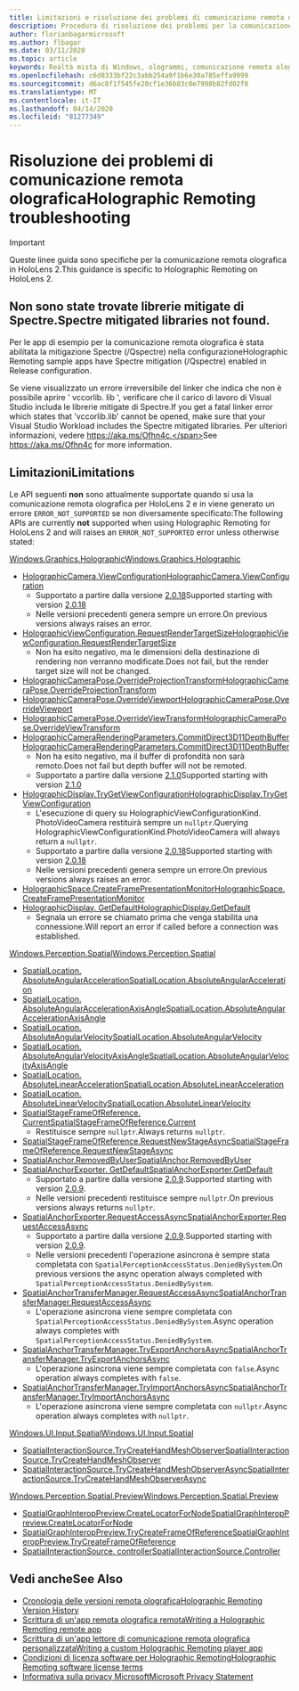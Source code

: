 ```yaml
---
title: Limitazioni e risoluzione dei problemi di comunicazione remota olografica
description: Procedura di risoluzione dei problemi per la comunicazione remota olografica in HoloLens 2.
author: florianbagarmicrosoft
ms.author: flbagar
ms.date: 03/11/2020
ms.topic: article
keywords: Realtà mista di Windows, ologrammi, comunicazione remota olografica, rendering remoto, rendering di rete, HoloLens, ologrammi remoti, risoluzione dei problemi, guida
ms.openlocfilehash: c6d8333bf22c3abb254a9f1b6e30a785effa9999
ms.sourcegitcommit: d6ac8f1f545fe20cf1e36b83c0e7998b82fd02f8
ms.translationtype: MT
ms.contentlocale: it-IT
ms.lasthandoff: 04/14/2020
ms.locfileid: "81277349"
---
```

# <a name="holographic-remoting-troubleshooting"></a><span data-ttu-id="30e9b-104">Risoluzione dei problemi di comunicazione remota olografica</span><span class="sxs-lookup"><span data-stu-id="30e9b-104">Holographic Remoting troubleshooting</span></span>

> [!IMPORTANT]
> <span data-ttu-id="30e9b-105">Queste linee guida sono specifiche per la comunicazione remota olografica in HoloLens 2.</span><span class="sxs-lookup"><span data-stu-id="30e9b-105">This guidance is specific to Holographic Remoting on HoloLens 2.</span></span>

## <a name="spectre-mitigated-libraries-not-found"></a><span data-ttu-id="30e9b-106">Non sono state trovate librerie mitigate di Spectre.</span><span class="sxs-lookup"><span data-stu-id="30e9b-106">Spectre mitigated libraries not found.</span></span>

<span data-ttu-id="30e9b-107">Per le app di esempio per la comunicazione remota olografica è stata abilitata la mitigazione Spectre (/Qspectre) nella configurazione</span><span class="sxs-lookup"><span data-stu-id="30e9b-107">Holographic Remoting sample apps have Spectre mitigation (/Qspectre) enabled in Release configuration.</span></span>

<span data-ttu-id="30e9b-108">Se viene visualizzato un errore irreversibile del linker che indica che non è possibile aprire ' vccorlib. lib ', verificare che il carico di lavoro di Visual Studio includa le librerie mitigate di Spectre.</span><span class="sxs-lookup"><span data-stu-id="30e9b-108">If you get a fatal linker error which states that 'vccorlib.lib' cannot be opened, make sure that your Visual Studio Workload includes the Spectre mitigated libraries.</span></span> <span data-ttu-id="30e9b-109">Per ulteriori informazioni, vedere https://aka.ms/Ofhn4c.</span><span class="sxs-lookup"><span data-stu-id="30e9b-109">See https://aka.ms/Ofhn4c for more information.</span></span>

## <a name="limitations"></a><span data-ttu-id="30e9b-110">Limitazioni</span><span class="sxs-lookup"><span data-stu-id="30e9b-110">Limitations</span></span>

<span data-ttu-id="30e9b-111">Le API seguenti **non** sono attualmente supportate quando si usa la comunicazione remota olografica per HoloLens 2 e in viene generato un errore ```ERROR_NOT_SUPPORTED``` se non diversamente specificato:</span><span class="sxs-lookup"><span data-stu-id="30e9b-111">The following APIs are currently **not** supported when using Holographic Remoting for HoloLens 2 and will raises an ```ERROR_NOT_SUPPORTED``` error unless otherwise stated:</span></span>

[<span data-ttu-id="30e9b-112">Windows.Graphics.Holographic</span><span class="sxs-lookup"><span data-stu-id="30e9b-112">Windows.Graphics.Holographic</span></span>](https://docs.microsoft.com/uwp/api/windows.graphics.holographic)

* [<span data-ttu-id="30e9b-113">HolographicCamera.ViewConfiguration</span><span class="sxs-lookup"><span data-stu-id="30e9b-113">HolographicCamera.ViewConfiguration</span></span>](https://docs.microsoft.com/uwp/api/windows.graphics.holographic.holographiccamera.viewconfiguration)
  - <span data-ttu-id="30e9b-114">Supportato a partire dalla versione [2.0.18](holographic-remoting-version-history.md#v2.0.18)</span><span class="sxs-lookup"><span data-stu-id="30e9b-114">Supported starting with version [2.0.18](holographic-remoting-version-history.md#v2.0.18)</span></span>
  - <span data-ttu-id="30e9b-115">Nelle versioni precedenti genera sempre un errore.</span><span class="sxs-lookup"><span data-stu-id="30e9b-115">On previous versions always raises an error.</span></span>
* [<span data-ttu-id="30e9b-116">HolographicViewConfiguration.RequestRenderTargetSize</span><span class="sxs-lookup"><span data-stu-id="30e9b-116">HolographicViewConfiguration.RequestRenderTargetSize</span></span>](https://docs.microsoft.com/uwp/api/windows.graphics.holographic.holographicviewconfiguration.requestrendertargetsize#Windows_Graphics_Holographic_HolographicViewConfiguration_RequestRenderTargetSize_Windows_Foundation_Size_)
  - <span data-ttu-id="30e9b-117">Non ha esito negativo, ma le dimensioni della destinazione di rendering non verranno modificate.</span><span class="sxs-lookup"><span data-stu-id="30e9b-117">Does not fail, but the render target size will not be changed.</span></span>
* [<span data-ttu-id="30e9b-118">HolographicCameraPose.OverrideProjectionTransform</span><span class="sxs-lookup"><span data-stu-id="30e9b-118">HolographicCameraPose.OverrideProjectionTransform</span></span>](https://docs.microsoft.com/uwp/api/windows.graphics.holographic.holographiccamerapose.overrideprojectiontransform)
* [<span data-ttu-id="30e9b-119">HolographicCameraPose.OverrideViewport</span><span class="sxs-lookup"><span data-stu-id="30e9b-119">HolographicCameraPose.OverrideViewport</span></span>](https://docs.microsoft.com/uwp/api/windows.graphics.holographic.holographiccamerapose.overrideviewport)
* [<span data-ttu-id="30e9b-120">HolographicCameraPose.OverrideViewTransform</span><span class="sxs-lookup"><span data-stu-id="30e9b-120">HolographicCameraPose.OverrideViewTransform</span></span>](https://docs.microsoft.com/uwp/api/windows.graphics.holographic.holographiccamerapose.overrideviewtransform)
* [<span data-ttu-id="30e9b-121">HolographicCameraRenderingParameters.CommitDirect3D11DepthBuffer</span><span class="sxs-lookup"><span data-stu-id="30e9b-121">HolographicCameraRenderingParameters.CommitDirect3D11DepthBuffer</span></span>](https://docs.microsoft.com/uwp/api/windows.graphics.holographic.holographiccamerarenderingparameters.commitdirect3d11depthbuffer#Windows_Graphics_Holographic_HolographicCameraRenderingParameters_CommitDirect3D11DepthBuffer_Windows_Graphics_DirectX_Direct3D11_IDirect3DSurface_)
  - <span data-ttu-id="30e9b-122">Non ha esito negativo, ma il buffer di profondità non sarà remoto.</span><span class="sxs-lookup"><span data-stu-id="30e9b-122">Does not fail but depth buffer will not be remoted.</span></span>
  - <span data-ttu-id="30e9b-123">Supportato a partire dalla versione [2.1.0](holographic-remoting-version-history.md#v2.1.0)</span><span class="sxs-lookup"><span data-stu-id="30e9b-123">Supported starting with version [2.1.0](holographic-remoting-version-history.md#v2.1.0)</span></span>
* [<span data-ttu-id="30e9b-124">HolographicDisplay.TryGetViewConfiguration</span><span class="sxs-lookup"><span data-stu-id="30e9b-124">HolographicDisplay.TryGetViewConfiguration</span></span>](https://docs.microsoft.com/uwp/api/windows.graphics.holographic.holographicdisplay.trygetviewconfiguration)
  - <span data-ttu-id="30e9b-125">L'esecuzione di query su HolographicViewConfigurationKind. PhotoVideoCamera restituirà sempre un ```nullptr```.</span><span class="sxs-lookup"><span data-stu-id="30e9b-125">Querying HolographicViewConfigurationKind.PhotoVideoCamera will always return a ```nullptr```.</span></span>
  - <span data-ttu-id="30e9b-126">Supportato a partire dalla versione [2.0.18](holographic-remoting-version-history.md#v2.0.18)</span><span class="sxs-lookup"><span data-stu-id="30e9b-126">Supported starting with version [2.0.18](holographic-remoting-version-history.md#v2.0.18)</span></span>
  - <span data-ttu-id="30e9b-127">Nelle versioni precedenti genera sempre un errore.</span><span class="sxs-lookup"><span data-stu-id="30e9b-127">On previous versions always raises an error.</span></span>
* [<span data-ttu-id="30e9b-128">HolographicSpace.CreateFramePresentationMonitor</span><span class="sxs-lookup"><span data-stu-id="30e9b-128">HolographicSpace.CreateFramePresentationMonitor</span></span>](https://docs.microsoft.com/uwp/api/windows.graphics.holographic.holographicspace.createframepresentationmonitor)
* [<span data-ttu-id="30e9b-129">HolographicDisplay. GetDefault</span><span class="sxs-lookup"><span data-stu-id="30e9b-129">HolographicDisplay.GetDefault</span></span>](https://docs.microsoft.com/uwp/api/windows.graphics.holographic.holographicdisplay.getdefault#Windows_Graphics_Holographic_HolographicDisplay_GetDefault)
  - <span data-ttu-id="30e9b-130">Segnala un errore se chiamato prima che venga stabilita una connessione.</span><span class="sxs-lookup"><span data-stu-id="30e9b-130">Will report an error if called before a connection was established.</span></span>


[<span data-ttu-id="30e9b-131">Windows.Perception.Spatial</span><span class="sxs-lookup"><span data-stu-id="30e9b-131">Windows.Perception.Spatial</span></span>](https://docs.microsoft.com/uwp/api/windows.perception.spatial)

* [<span data-ttu-id="30e9b-132">SpatialLocation. AbsoluteAngularAcceleration</span><span class="sxs-lookup"><span data-stu-id="30e9b-132">SpatialLocation.AbsoluteAngularAcceleration</span></span>](https://docs.microsoft.com/uwp/api/windows.perception.spatial.spatiallocation.absoluteangularacceleration)
* [<span data-ttu-id="30e9b-133">SpatialLocation. AbsoluteAngularAccelerationAxisAngle</span><span class="sxs-lookup"><span data-stu-id="30e9b-133">SpatialLocation.AbsoluteAngularAccelerationAxisAngle</span></span>](https://docs.microsoft.com/uwp/api/windows.perception.spatial.spatiallocation.absoluteangularaccelerationaxisangle)
* [<span data-ttu-id="30e9b-134">SpatialLocation. AbsoluteAngularVelocity</span><span class="sxs-lookup"><span data-stu-id="30e9b-134">SpatialLocation.AbsoluteAngularVelocity</span></span>](https://docs.microsoft.com/uwp/api/windows.perception.spatial.spatiallocation.absoluteangularvelocity)
* [<span data-ttu-id="30e9b-135">SpatialLocation. AbsoluteAngularVelocityAxisAngle</span><span class="sxs-lookup"><span data-stu-id="30e9b-135">SpatialLocation.AbsoluteAngularVelocityAxisAngle</span></span>](https://docs.microsoft.com/uwp/api/windows.perception.spatial.spatiallocation.absoluteangularvelocityaxisangle)
* [<span data-ttu-id="30e9b-136">SpatialLocation. AbsoluteLinearAcceleration</span><span class="sxs-lookup"><span data-stu-id="30e9b-136">SpatialLocation.AbsoluteLinearAcceleration</span></span>](https://docs.microsoft.com/uwp/api/windows.perception.spatial.spatiallocation.absolutelinearacceleration)
* [<span data-ttu-id="30e9b-137">SpatialLocation. AbsoluteLinearVelocity</span><span class="sxs-lookup"><span data-stu-id="30e9b-137">SpatialLocation.AbsoluteLinearVelocity</span></span>](https://docs.microsoft.com/uwp/api/windows.perception.spatial.spatiallocation.absolutelinearvelocity)
* [<span data-ttu-id="30e9b-138">SpatialStageFrameOfReference. Current</span><span class="sxs-lookup"><span data-stu-id="30e9b-138">SpatialStageFrameOfReference.Current</span></span>](https://docs.microsoft.com/uwp/api/windows.perception.spatial.spatialstageframeofreference.current)
  - <span data-ttu-id="30e9b-139">Restituisce sempre ```nullptr```.</span><span class="sxs-lookup"><span data-stu-id="30e9b-139">Always returns ```nullptr```.</span></span>
* [<span data-ttu-id="30e9b-140">SpatialStageFrameOfReference.RequestNewStageAsync</span><span class="sxs-lookup"><span data-stu-id="30e9b-140">SpatialStageFrameOfReference.RequestNewStageAsync</span></span>](https://docs.microsoft.com/uwp/api/windows.perception.spatial.spatialstageframeofreference.requestnewstageasync)
* [<span data-ttu-id="30e9b-141">SpatialAnchor.RemovedByUser</span><span class="sxs-lookup"><span data-stu-id="30e9b-141">SpatialAnchor.RemovedByUser</span></span>](https://docs.microsoft.com/uwp/api/windows.perception.spatial.spatialanchor.removedbyuser)
* [<span data-ttu-id="30e9b-142">SpatialAnchorExporter. GetDefault</span><span class="sxs-lookup"><span data-stu-id="30e9b-142">SpatialAnchorExporter.GetDefault</span></span>](https://docs.microsoft.com/uwp/api/windows.perception.spatial.spatialanchorexporter.getdefault
)
  - <span data-ttu-id="30e9b-143">Supportato a partire dalla versione [2.0.9](holographic-remoting-version-history.md#v2.0.9).</span><span class="sxs-lookup"><span data-stu-id="30e9b-143">Supported starting with version [2.0.9](holographic-remoting-version-history.md#v2.0.9).</span></span> 
  - <span data-ttu-id="30e9b-144">Nelle versioni precedenti restituisce sempre ```nullptr```.</span><span class="sxs-lookup"><span data-stu-id="30e9b-144">On previous versions always returns ```nullptr```.</span></span> 
* [<span data-ttu-id="30e9b-145">SpatialAnchorExporter.RequestAccessAsync</span><span class="sxs-lookup"><span data-stu-id="30e9b-145">SpatialAnchorExporter.RequestAccessAsync</span></span>](https://docs.microsoft.com/uwp/api/windows.perception.spatial.spatialanchorexporter.requestaccessasync
)
  - <span data-ttu-id="30e9b-146">Supportato a partire dalla versione [2.0.9](holographic-remoting-version-history.md#v2.0.9).</span><span class="sxs-lookup"><span data-stu-id="30e9b-146">Supported starting with version [2.0.9](holographic-remoting-version-history.md#v2.0.9).</span></span> 
  - <span data-ttu-id="30e9b-147">Nelle versioni precedenti l'operazione asincrona è sempre stata completata con ```SpatialPerceptionAccessStatus.DeniedBySystem```.</span><span class="sxs-lookup"><span data-stu-id="30e9b-147">On previous versions the async operation always completed with ```SpatialPerceptionAccessStatus.DeniedBySystem```.</span></span>
* [<span data-ttu-id="30e9b-148">SpatialAnchorTransferManager.RequestAccessAsync</span><span class="sxs-lookup"><span data-stu-id="30e9b-148">SpatialAnchorTransferManager.RequestAccessAsync</span></span>](https://docs.microsoft.com/uwp/api/windows.perception.spatial.spatialanchortransfermanager.requestaccessasync#Windows_Perception_Spatial_SpatialAnchorTransferManager_RequestAccessAsync)
  - <span data-ttu-id="30e9b-149">L'operazione asincrona viene sempre completata con ```SpatialPerceptionAccessStatus.DeniedBySystem```.</span><span class="sxs-lookup"><span data-stu-id="30e9b-149">Async operation always completes with ```SpatialPerceptionAccessStatus.DeniedBySystem```.</span></span>
* [<span data-ttu-id="30e9b-150">SpatialAnchorTransferManager.TryExportAnchorsAsync</span><span class="sxs-lookup"><span data-stu-id="30e9b-150">SpatialAnchorTransferManager.TryExportAnchorsAsync</span></span>](https://docs.microsoft.com/uwp/api/windows.perception.spatial.spatialanchortransfermanager.tryexportanchorsasync#Windows_Perception_Spatial_SpatialAnchorTransferManager_TryExportAnchorsAsync_Windows_Foundation_Collections_IIterable_Windows_Foundation_Collections_IKeyValuePair_System_String_Windows_Perception_Spatial_SpatialAnchor___Windows_Storage_Streams_IOutputStream_)
  - <span data-ttu-id="30e9b-151">L'operazione asincrona viene sempre completata con ```false```.</span><span class="sxs-lookup"><span data-stu-id="30e9b-151">Async operation always completes with ```false```.</span></span>
* [<span data-ttu-id="30e9b-152">SpatialAnchorTransferManager.TryImportAnchorsAsync</span><span class="sxs-lookup"><span data-stu-id="30e9b-152">SpatialAnchorTransferManager.TryImportAnchorsAsync</span></span>](https://docs.microsoft.com/uwp/api/windows.perception.spatial.spatialanchortransfermanager.tryimportanchorsasync
)
  - <span data-ttu-id="30e9b-153">L'operazione asincrona viene sempre completata con ```nullptr```.</span><span class="sxs-lookup"><span data-stu-id="30e9b-153">Async operation always completes with ```nullptr```.</span></span>

[<span data-ttu-id="30e9b-154">Windows.UI.Input.Spatial</span><span class="sxs-lookup"><span data-stu-id="30e9b-154">Windows.UI.Input.Spatial</span></span>](https://docs.microsoft.com/uwp/api/windows.ui.input.spatial)

* [<span data-ttu-id="30e9b-155">SpatialInteractionSource.TryCreateHandMeshObserver</span><span class="sxs-lookup"><span data-stu-id="30e9b-155">SpatialInteractionSource.TryCreateHandMeshObserver</span></span>](https://docs.microsoft.com/uwp/api/windows.ui.input.spatial.spatialinteractionsource.trycreatehandmeshobserver#Windows_UI_Input_Spatial_SpatialInteractionSource_TryCreateHandMeshObserver)
* [<span data-ttu-id="30e9b-156">SpatialInteractionSource.TryCreateHandMeshObserverAsync</span><span class="sxs-lookup"><span data-stu-id="30e9b-156">SpatialInteractionSource.TryCreateHandMeshObserverAsync</span></span>](https://docs.microsoft.com/uwp/api/windows.ui.input.spatial.spatialinteractionsource.trycreatehandmeshobserverasync)

[<span data-ttu-id="30e9b-157">Windows.Perception.Spatial.Preview</span><span class="sxs-lookup"><span data-stu-id="30e9b-157">Windows.Perception.Spatial.Preview</span></span>](https://docs.microsoft.com/uwp/api/windows.perception.spatial.preview)

* [<span data-ttu-id="30e9b-158">SpatialGraphInteropPreview.CreateLocatorForNode</span><span class="sxs-lookup"><span data-stu-id="30e9b-158">SpatialGraphInteropPreview.CreateLocatorForNode</span></span>](https://docs.microsoft.com/uwp/api/windows.perception.spatial.preview.spatialgraphinteroppreview.createlocatorfornode)
* [<span data-ttu-id="30e9b-159">SpatialGraphInteropPreview.TryCreateFrameOfReference</span><span class="sxs-lookup"><span data-stu-id="30e9b-159">SpatialGraphInteropPreview.TryCreateFrameOfReference</span></span>](https://docs.microsoft.com/uwp/api/windows.perception.spatial.preview.spatialgraphinteroppreview.trycreateframeofreference)
* [<span data-ttu-id="30e9b-160">SpatialInteractionSource. controller</span><span class="sxs-lookup"><span data-stu-id="30e9b-160">SpatialInteractionSource.Controller</span></span>](https://docs.microsoft.com/uwp/api/windows.ui.input.spatial.spatialinteractionsource.controller#Windows_UI_Input_Spatial_SpatialInteractionSource_Controller)

## <a name="see-also"></a><span data-ttu-id="30e9b-161">Vedi anche</span><span class="sxs-lookup"><span data-stu-id="30e9b-161">See Also</span></span>
* [<span data-ttu-id="30e9b-162">Cronologia delle versioni remota olografica</span><span class="sxs-lookup"><span data-stu-id="30e9b-162">Holographic Remoting Version History</span></span>](holographic-remoting-version-history.md)
* [<span data-ttu-id="30e9b-163">Scrittura di un'app remota olografica remota</span><span class="sxs-lookup"><span data-stu-id="30e9b-163">Writing a Holographic Remoting remote app</span></span>](holographic-remoting-create-host.md)
* [<span data-ttu-id="30e9b-164">Scrittura di un'app lettore di comunicazione remota olografica personalizzata</span><span class="sxs-lookup"><span data-stu-id="30e9b-164">Writing a custom Holographic Remoting player app</span></span>](holographic-remoting-create-player.md)
* [<span data-ttu-id="30e9b-165">Condizioni di licenza software per Holographic Remoting</span><span class="sxs-lookup"><span data-stu-id="30e9b-165">Holographic Remoting software license terms</span></span>](https://docs.microsoft.com/legal/mixed-reality/microsoft-holographic-remoting-software-license-terms)
* [<span data-ttu-id="30e9b-166">Informativa sulla privacy Microsoft</span><span class="sxs-lookup"><span data-stu-id="30e9b-166">Microsoft Privacy Statement</span></span>](https://go.microsoft.com/fwlink/?LinkId=521839)

